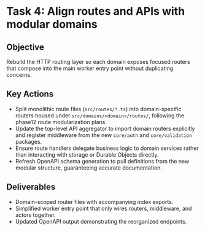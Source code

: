 # Task 4: Align routes and APIs with modular domains

## Objective
Rebuild the HTTP routing layer so each domain exposes focused routers that compose into the main worker entry point without duplicating concerns.

## Key Actions
- Split monolithic route files (`src/routes/*.ts`) into domain-specific routers housed under `src/domains/<domain>/routes/`, following the phase12 route modularization plans.
- Update the top-level API aggregator to import domain routers explicitly and register middleware from the new `core/auth` and `core/validation` packages.
- Ensure route handlers delegate business logic to domain services rather than interacting with storage or Durable Objects directly.
- Refresh OpenAPI schema generation to pull definitions from the new modular structure, guaranteeing accurate documentation.

## Deliverables
- Domain-scoped router files with accompanying index exports.
- Simplified worker entry point that only wires routers, middleware, and actors together.
- Updated OpenAPI output demonstrating the reorganized endpoints.
